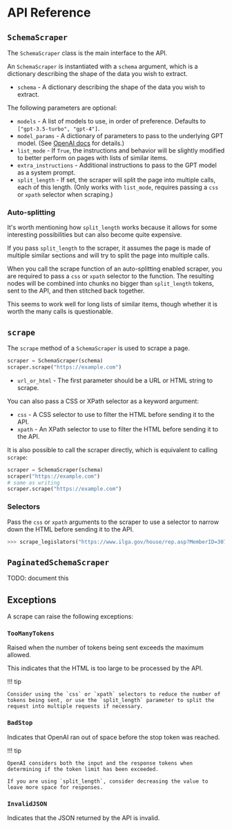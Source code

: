 # API Reference

## `SchemaScraper`

The `SchemaScraper` class is the main interface to the API.

An `SchemaScraper` is instantiated with a `schema` argument, which is a dictionary describing the shape of the data you wish to extract.

* `schema` - A dictionary describing the shape of the data you wish to extract.

The following parameters are optional:

* `models` - A list of models to use, in order of preference.  Defaults to `["gpt-3.5-turbo", "gpt-4"]`.  
* `model_params` - A dictionary of parameters to pass to the underlying GPT model.  (See [OpenAI docs](https://platform.openai.com/docs/api-reference/create-completion) for details.)
* `list_mode` - If `True`, the instructions and behavior will be slightly modified to better perform on pages with lists of similar items.
* `extra_instructions` - Additional instructions to pass to the GPT model as a system prompt.
* `split_length` - If set, the scraper will split the page into multiple calls, each of this length. (Only works with `list_mode`, requires passing a `css` or `xpath` selector when scraping.)

### Auto-splitting

It's worth mentioning how `split_length` works because it allows for some interesting possibilities but can also become quite expensive.

If you pass `split_length` to the scraper, it assumes the page is made of multiple similar sections and will try to split the page into multiple calls.  

When you call the scrape function of an auto-splitting enabled scraper, you are required to pass a `css` or `xpath` selector to the function.  The resulting nodes will be combined into chunks no bigger than `split_length` tokens, sent to the API, and then stitched back together.

This seems to work well for long lists of similar items, though whether it is worth the many calls is questionable.

## `scrape`

The `scrape` method of a `SchemaScraper` is used to scrape a page.

```python
scraper = SchemaScraper(schema)
scraper.scrape("https://example.com")
```

* `url_or_html` - The first parameter should be a URL or HTML string to scrape.

You can also pass a CSS or XPath selector as a keyword argument:

* `css` - A CSS selector to use to filter the HTML before sending it to the API.
* `xpath` - An XPath selector to use to filter the HTML before sending it to the API.


It is also possible to call the scraper directly, which is equivalent to calling `scrape`:

```python
scraper = SchemaScraper(schema)
scraper("https://example.com")
# same as writing
scraper.scrape("https://example.com")
```

### Selectors

Pass the `css` or `xpath` arguments to the scraper to use a selector to narrow down the HTML before sending it to the API.

```python
>>> scrape_legislators("https://www.ilga.gov/house/rep.asp?MemberID=3071", xpath="//table[1]")
```

## `PaginatedSchemaScraper`

TODO: document this

## Exceptions

A scrape can raise the following exceptions:

### `TooManyTokens`

Raised when the number of tokens being sent exceeds the maximum allowed.

This indicates that the HTML is too large to be processed by the API.

!!! tip

    Consider using the `css` or `xpath` selectors to reduce the number of tokens being sent, or use the `split_length` parameter to split the request into multiple requests if necessary.

### `BadStop`

Indicates that OpenAI ran out of space before the stop token was reached.

!!! tip

    OpenAI considers both the input and the response tokens when determining if the token limit has been exceeded.

    If you are using `split_length`, consider decreasing the value to leave more space for responses.

### `InvalidJSON`

Indicates that the JSON returned by the API is invalid.